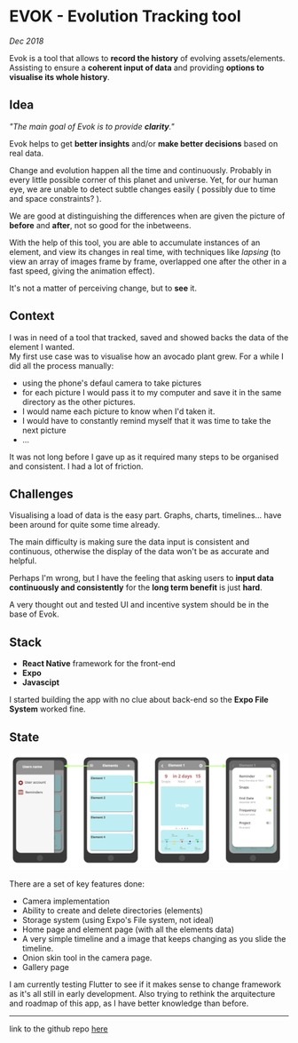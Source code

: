 # __EVOK__ - Evolution Tracking tool

_Dec 2018_

Evok is a tool that allows to **record the history** of evolving assets/elements. Assisting to ensure a **coherent input of data** and providing **options to visualise its whole history**.

## Idea

_"The main goal of Evok is to provide __clarity__."_

Evok helps to get __better insights__ and/or __make better decisions__ based on real data.

Change and evolution happen all the time and continuously. Probably in every little possible corner of this planet and universe. Yet, for our human eye, we are unable to detect subtle changes easily ( possibly due to time and space constraints? ).

We are good at distinguishing the differences when are given the picture of __before__ and __after__, not so good for the inbetweens.

With the help of this tool, you are able to accumulate instances of an element, and view its changes in real time, with techniques like *lapsing* (to view an array of images frame by frame, overlapped one after the other in a fast speed, giving the animation effect).

It's not a matter of perceiving change, but to **see** it.

## Context

I was in need of a tool that tracked, saved and showed backs the data of the element I wanted.  
My first use case was to visualise how an avocado plant grew.
For a while I did all the process manually:

- using the phone's defaul camera to take pictures
- for each picture I would pass it to my computer and save it in the same directory as the other pictures.
- I would name each picture to know when I'd taken it.
- I would have to constantly remind myself that it was time to take the next picture
- ...

It was not long before I gave up as it required many steps to be organised and consistent. I had a lot of friction.

## Challenges

Visualising a load of data is the easy part. Graphs, charts, timelines... have been around for quite some time already.

The main difficulty is making sure the data input is consistent and continuous, otherwise the display of the data won't be as accurate and helpful.

Perhaps I'm wrong, but I have the feeling that asking users to **input data continuously and consistently** for the **long term benefit** is just **hard**.

A very thought out and tested UI and incentive system should be in the base of Evok.

## Stack

- __React Native__ framework for the front-end
- __Expo__  
- __Javascipt__

I started building the app with no clue about back-end so the __Expo File System__ worked fine.

## State

![evok-original-ui](../projects/assets/evok-01-ui.png )

There are a set of key features done:

- Camera implementation
- Ability to create and delete directories (elements)
- Storage system (using Expo's File system, not ideal)
- Home page and element page (with all the elements data)
- A very simple timeline and a image that keeps changing as you slide the timeline.
- Onion skin tool in the camera page.
- Gallery page

I am currently testing Flutter to see if it makes sense to change framework as it's all still in early development. Also trying to rethink the arquitecture and roadmap of this app, as I have better knowledge than before.

---

link to the github repo [here](https://github.com/lydialawli/Evok)